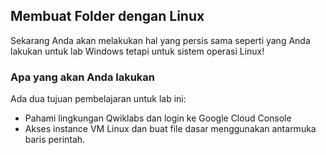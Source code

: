## Membuat Folder dengan Linux

Sekarang Anda akan melakukan hal yang persis sama seperti yang Anda lakukan untuk lab Windows tetapi untuk sistem operasi Linux!

### Apa yang akan Anda lakukan

Ada dua tujuan pembelajaran untuk lab ini:

* Pahami lingkungan Qwiklabs dan login ke Google Cloud Console
* Akses instance VM Linux dan buat file dasar menggunakan antarmuka baris perintah.
